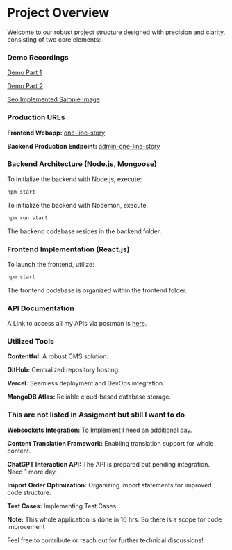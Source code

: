 # Project Overview

Welcome to our robust project structure designed with precision and clarity, consisting of two core elements:

### Demo Recordings

[Demo Part 1](https://drive.google.com/file/d/1J0F73HZRcWG6H5mntU9tM-YaFKKrFizW/view?usp=drive_link)

[Demo Part 2](https://drive.google.com/file/d/1uJsXshPD4N_cO-0H-p4kNk1jRVNnobRc/view?usp=drive_link)

[Seo Implemented Sample Image](https://drive.google.com/file/d/1Xrr3Ej4j4jD9ZlZqdqcGdkrin4T8LRCs/view?usp=drive_link)

### Production URLs

**Frontend Webapp:** [one-line-story](https://one-line-story.monkwall.com/)

**Backend Production Endpoint:** [admin-one-line-story](https://admin-one-line-story.monkwall.com/stories)

### Backend Architecture (Node.js, Mongoose)

To initialize the backend with Node.js, execute:

```bash
npm start
```

To initialize the backend with Nodemon, execute:

```bash
npm run start
```

The backend codebase resides in the backend folder.

### Frontend Implementation (React.js)

To launch the frontend, utilize:

```bash
npm start
```

The frontend codebase is organized within the frontend folder.

### API Documentation

A Link to access all my APIs via postman is [here](https://api.postman.com/collections/32817122-730e412b-b599-4dea-8b92-e6276af52901?access_key=PMAT-01HPD9D13AJVXG4A67FF3FZTZE).

### Utilized Tools

**Contentful:** A robust CMS solution.

**GitHub:** Centralized repository hosting.

**Vercel:** Seamless deployment and DevOps integration.

**MongoDB Atlas:** Reliable cloud-based database storage.

### This are not listed in Assigment but still I want to do

**Websockets Integration:**
To Implement I need an additional day.

**Content Translation Framework:**
Enabling translation support for whole content.

**ChatGPT Interaction API:**
The API is prepared but pending integration. Need 1 more day.

**Import Order Optimization:**
Organizing import statements for improved code structure.

**Test Cases:**
Implementing Test Cases.

**Note:**
This whole application is done in 16 hrs. So there is a scope for code improvement

Feel free to contribute or reach out for further technical discussions!
